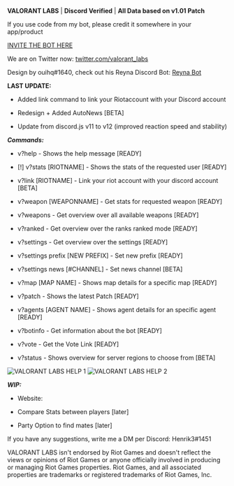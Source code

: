 **VALORANT LABS** | **Discord Verified** | **All Data based on v1.01 Patch** 

If you use code from my bot, please credit it somewhere in your app/product

[INVITE THE BOT HERE](https://top.gg/bot/702201518329430117)

We are on Twitter now: [twitter.com/valorant_labs](https://www.twitter.com/valorant_labs)

Design by ouihq#1640, check out his Reyna Discord Bot: [Reyna Bot](https://discord.com/oauth2/authorize?client_id=717337318222069842&permissions=388289&scope=bot)


**LAST UPDATE:**

- Added link command to link your Riotaccount with your Discord account 

- Redesign + Added AutoNews [BETA]

- Update from discord.js v11 to v12 (improved reaction speed and stability)


***Commands:***

- v?help - Shows the help message [READY]

- [!] v?stats [RIOTNAME] - Shows the stats of the requested user [READY] 

- v?link [RIOTNAME] - Link your riot account with your discord account [BETA]

- v?weapon [WEAPONNAME] - Get stats for requested weapon [READY]

- v?weapons - Get overview over all available weapons [READY]

- v?ranked - Get overview over the ranks ranked mode [READY]

- v?settings - Get overview over the settings [READY]

- v?settings prefix [NEW PREFIX] - Set new prefix [READY]

- v?settings news [#CHANNEL] - Set news channel [BETA]

- v?map [MAP NAME] - Shows map details for a specific map [READY]

- v?patch - Shows the latest Patch [READY]

- v?agents [AGENT NAME] - Shows agent details for an specific agent [READY]

- v?botinfo - Get information about the bot [READY]

- v?vote - Get the Vote Link [READY]

- v?status - Shows overview for server regions to choose from [BETA]

 <img src="https://cdn.discordapp.com/attachments/716941140825210881/718496044471812146/valorant-help.png" alt="VALORANT LABS HELP 1">
 <img src="https://cdn.discordapp.com/attachments/702435906757328897/720969867704008795/valorant-help2.png" alt="VALORANT LABS HELP 2">
 
 
***WIP:***

- Website: 

- Compare Stats between players [later]

- Party Option to find mates [later]

If you have any suggestions, write me a DM per Discord: Henrik3#1451

VALORANT LABS isn't endorsed by Riot Games and doesn't reflect the views or opinions of Riot Games or anyone officially involved in producing or managing Riot Games properties. Riot Games, and all associated properties are trademarks or registered trademarks of Riot Games, Inc.
